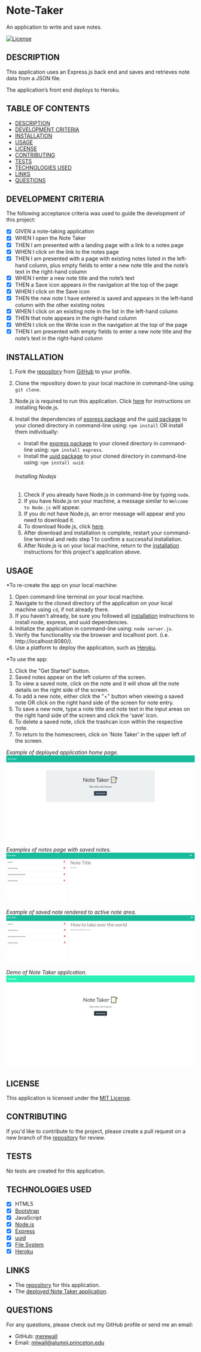 # Note-Taker
An application to write and save notes.

[![License](https://img.shields.io/badge/License-MIT-yellow.svg)](https://opensource.org/licenses/MIT)
  
## DESCRIPTION

This application uses an Express.js back end and saves and retrieves note data from a JSON file.

The application’s front end deploys to Heroku.

## TABLE OF CONTENTS

- [DESCRIPTION](#description)
- [DEVELOPMENT CRITERIA](#development-criteria)
- [INSTALLATION](#installation)
- [USAGE](#usage)
- [LICENSE](#license)
- [CONTRIBUTING](#contributing)
- [TESTS](#tests)
- [TECHNOLOGIES USED](#technologies-used)
- [LINKS](#links)
- [QUESTIONS](#questions)


## DEVELOPMENT CRITERIA

The following acceptance criteria was used to guide the development of this project:
  
- [x] GIVEN a note-taking application
- [x] WHEN I open the Note Taker
- [x] THEN I am presented with a landing page with a link to a notes page
- [x] WHEN I click on the link to the notes page
- [x] THEN I am presented with a page with existing notes listed in the left-hand column, plus empty fields to enter a new note title and the note’s text in the right-hand column
- [x] WHEN I enter a new note title and the note’s text
- [x] THEN a Save icon appears in the navigation at the top of the page
- [x] WHEN I click on the Save icon
- [x] THEN the new note I have entered is saved and appears in the left-hand column with the other existing notes
- [x] WHEN I click on an existing note in the list in the left-hand column
- [x] THEN that note appears in the right-hand column
- [x] WHEN I click on the Write icon in the navigation at the top of the page
- [x] THEN I am presented with empty fields to enter a new note title and the note’s text in the right-hand column

## INSTALLATION

1. Fork the [repository](https://github.com/merewall/Team-Profile-Generator) from [GitHub](https://github.com/) to your profile.
2. Clone the repository down to your local machine in command-line using: `git clone`.
3. Node.js is required to run this application. Click [here](#installing-nodejs) for instructions on installing Node.js.
4. Install the dependencies of [express package](https://www.npmjs.com/package/express) and the [uuid package](https://www.npmjs.com/package/uuid) to your cloned directory in command-line using: `npm install` OR install them individually:
    * Install the [express package](https://www.npmjs.com/package/express) to your cloned directory in command-line using: `npm install express`.
    * Install the [uuid package](https://www.npmjs.com/package/uuid) to your cloned directory in command-line using: `npm install uuid`.

    

    ###### Installing Nodejs

    1. Check if you already have Node.js in command-line by typing `node`.
    2. If you have Node.js on  your machine, a message similar to `Welcome to Node.js` will appear.
    3. If you do not have Node.js, an error message will appear and you need to download it.
    4. To download Node.js, click [here](https://nodejs.org/en/download/).
    5. After download and installation is complete, restart your command-line terminal and redo step 1 to confirm a successful installation.
    6. After Node.js is on your local machine, return to the [installation](#installation) instructions for this project's application above.

## USAGE
*To re-create the app on your local machine:
1. Open command-line terminal on your local machine.
2. Navigate to the cloned directory of the application on your local machine using `cd`, if not already there.
3. If you haven't already, be sure you followed all [installation](#installation) instructions to install node, express, and uuid dependencies.
4. Initialize the application in command-line using: `node server.js`.
5. Verify the functionality via the browser and localhost port. (i.e. http://localhost:8080/).
6. Use a platform to deploy the application, such as [Heroku](https://www.heroku.com).

*To use the app:
1. Click the "Get Started" button.
2. Saved notes appear on the left column of the screen.
3. To view a saved note, click on the note and it will show all the note details on the right side of the screen.
4. To add a new note, either click the "+" button when viewing a saved note OR click on the right hand side of the screen for note entry.
5. To save a new note, type a note title and note text in the input areas on the right hand side of the screen and click the 'save' icon.
6. To delete a saved note, click the trashcan icon within the respective note.
7. To return to the homescreen, click on 'Note Taker' in the upper left of the screen.

_Example of deployed application home page._
![Application homepage](https://github.com/merewall/Note-Taker/blob/main/readme_assets/homepage.PNG)

_Examples of notes page with saved notes._
![Notes page with saved notes](https://github.com/merewall/Note-Taker/blob/main/readme_assets/saved-notes.PNG)

_Example of saved note rendered to active note area._  
![Saved note as active note](https://github.com/merewall/Note-Taker/blob/main/readme_assets/active-note.PNG)

_Demo of Note Taker application._  
![Note Taker Demo](https://github.com/merewall/Note-Taker/blob/main/readme_assets/note-taker-demo.gif)

## LICENSE

This application is licensed under the [MIT License](https://opensource.org/licenses/MIT).

## CONTRIBUTING

If you'd like to contribute to the project, please create a pull request on a new branch of the [repository](https://github.com/merewall/Note-Taker) for review.

## TESTS

No tests are created for this application.
## TECHNOLOGIES USED

- [X] HTML5
- [X] [Bootstrap](https://getbootstrap.com/docs/3.4/css/)
- [X] JavaScript
- [X] [Node.js](https://nodejs.org/en/)
- [X] [Express](https://www.npmjs.com/package/express)
- [X] [uuid](https://www.npmjs.com/package/uuid)
- [X] [File System](https://nodejs.org/api/fs.html)
- [X] [Heroku](https://www.heroku.com)
## LINKS

* The [repository](https://github.com/merewall/Note-Taker) for this application.
* The [deployed Note Taker application](https://note-taker-mwall.herokuapp.com/).

## QUESTIONS

For any questions, please check out my GitHub profile or send me an email:
* GitHub: [merewall](https://github.com/merewall)
* Email: mlwall@alumni.princeton.edu

